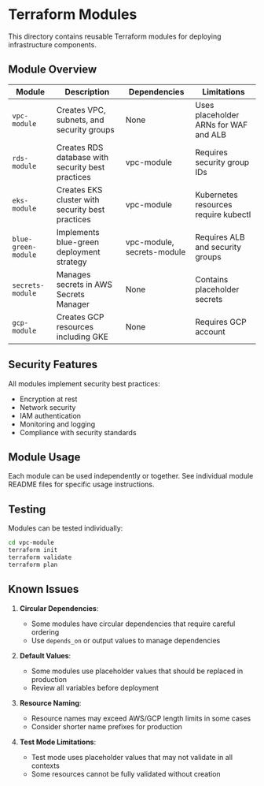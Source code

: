 # Terraform Modules

This directory contains reusable Terraform modules for deploying infrastructure components.

## Module Overview

| Module | Description | Dependencies | Limitations |
|--------|-------------|--------------|------------|
| `vpc-module` | Creates VPC, subnets, and security groups | None | Uses placeholder ARNs for WAF and ALB |
| `rds-module` | Creates RDS database with security best practices | vpc-module | Requires security group IDs |
| `eks-module` | Creates EKS cluster with security best practices | vpc-module | Kubernetes resources require kubectl |
| `blue-green-module` | Implements blue-green deployment strategy | vpc-module, secrets-module | Requires ALB and security groups |
| `secrets-module` | Manages secrets in AWS Secrets Manager | None | Contains placeholder secrets |
| `gcp-module` | Creates GCP resources including GKE | None | Requires GCP account |

## Security Features

All modules implement security best practices:

- Encryption at rest
- Network security
- IAM authentication
- Monitoring and logging
- Compliance with security standards

## Module Usage

Each module can be used independently or together. See individual module README files for specific usage instructions.

## Testing

Modules can be tested individually:

```bash
cd vpc-module
terraform init
terraform validate
terraform plan
```

## Known Issues

1. **Circular Dependencies**:
   - Some modules have circular dependencies that require careful ordering
   - Use `depends_on` or output values to manage dependencies

2. **Default Values**:
   - Some modules use placeholder values that should be replaced in production
   - Review all variables before deployment

3. **Resource Naming**:
   - Resource names may exceed AWS/GCP length limits in some cases
   - Consider shorter name prefixes for production

4. **Test Mode Limitations**:
   - Test mode uses placeholder values that may not validate in all contexts
   - Some resources cannot be fully validated without creation